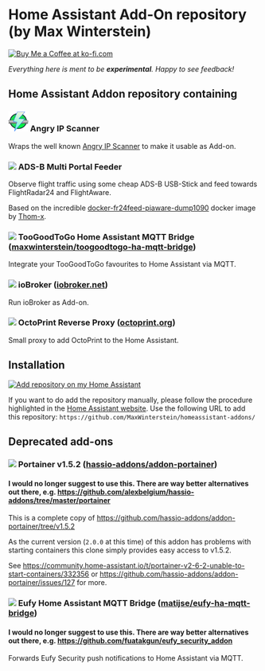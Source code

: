 # Home Assistant Add-On repository (by Max Winterstein)

<a href='https://ko-fi.com/MaxWinterstein' target='_blank'><img height='35' style='border:0px;height:46px;' src='https://az743702.vo.msecnd.net/cdn/kofi3.png?v=0' border='0' alt='Buy Me a Coffee at ko-fi.com'></a>

_Everything here is ment to be **experimental**. Happy to see feedback!_

## Home Assistant Addon repository containing

### <img src="angryipscanner/icon.png" width="40px"> Angry IP Scanner

Wraps the well known [Angry IP Scanner](https://angryip.org/) to make it usable as Add-on.

### <img src="adsb-multi-portal-feeder/icon.png" width="40px"> ADS-B Multi Portal Feeder

Observe flight traffic using some cheap ADS-B USB-Stick and feed towards FlightRadar24 and FlightAware.

Based on the incredible [docker-fr24feed-piaware-dump1090](https://github.com/Thom-x/docker-fr24feed-piaware-dump1090) docker image by [Thom-x](https://github.com/Thom-x).

### <img src="toogoodtogo-ha-mqtt-bridge/icon.png" width="40px"> TooGoodToGo Home Assistant MQTT Bridge ([maxwinterstein/toogoodtogo-ha-mqtt-bridge](https://github.com/maxwinterstein/toogoodtogo-ha-mqtt-bridge))

Integrate your TooGoodToGo favourites to Home Assistant via MQTT.

### <img src="ioBroker/icon.png" width="40px"> ioBroker ([iobroker.net](http://iobroker.net))

Run ioBroker as Add-on.

### <img src="octoprint-proxy/icon.png" width="40px"> OctoPrint Reverse Proxy ([octoprint.org](http://octoprint.org))

Small proxy to add OctoPrint to the Home Assistant.

## Installation

[![Add repository on my Home Assistant][repository-badge]][repository-url]

If you want to do add the repository manually, please follow the procedure highlighted in the [Home Assistant website](https://home-assistant.io/hassio/installing_third_party_addons). Use the following URL to add this repository: `https://github.com/MaxWinterstein/homeassistant-addons/`

## Deprecated add-ons

### <img src="portainer/icon.png" width="40px"> Portainer v1.5.2 ([hassio-addons/addon-portainer](https://github.com/hassio-addons/addon-portainer))

#### I would no longer suggest to use this. There are way better alternatives out there, e.g. https://github.com/alexbelgium/hassio-addons/tree/master/portainer

This is a complete copy of https://github.com/hassio-addons/addon-portainer/tree/v1.5.2

As the current version (`2.0.0` at this time) of this addon has problems with starting containers this clone simply provides easy access to v1.5.2.

See https://community.home-assistant.io/t/portainer-v2-6-2-unable-to-start-containers/332356 or https://github.com/hassio-addons/addon-portainer/issues/127 for more.

### <img src="eufy-ha-mqtt-bridge/icon.png" width="40px"> Eufy Home Assistant MQTT Bridge ([matijse/eufy-ha-mqtt-bridge](https://github.com/matijse/eufy-ha-mqtt-bridge))

#### I would no longer suggest to use this. There are way better alternatives out there, e.g. https://github.com/fuatakgun/eufy_security_addon

Forwards Eufy Security push notifications to Home Assistant via MQTT.

[repository-badge]: https://img.shields.io/badge/Add%20repository%20to%20my-Home%20Assistant-41BDF5?logo=home-assistant&style=for-the-badge
[repository-url]: https://my.home-assistant.io/redirect/supervisor_add_addon_repository/?repository_url=https%3A%2F%2Fgithub.com%2FMaxWinterstein%2Fhomeassistant-addons
